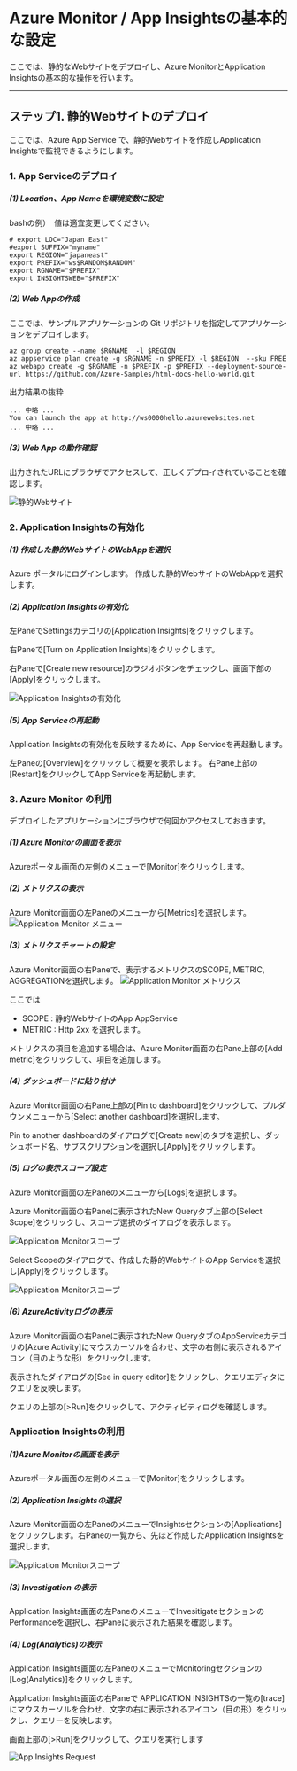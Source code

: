 # Azure Monitor / App Insightsの基本的な設定

ここでは、静的なWebサイトをデプロイし、Azure MonitorとApplication Insightsの基本的な操作を行います。

----
## ステップ1. 静的Webサイトのデプロイ

ここでは、Azure App Service で、静的Webサイトを作成しApplication Insightsで監視できるようにします。

### 1. App Serviceのデプロイ


##### (1) Location、App Nameを環境変数に設定
bashの例）　値は適宜変更してください。
```
# export LOC="Japan East"
#export SUFFIX="myname"
export REGION="japaneast"
export PREFIX="ws$RANDOM$RANDOM"
export RGNAME="$PREFIX"
export INSIGHTSWEB="$PREFIX"
```

##### (2) Web Appの作成

ここでは、サンプルアプリケーションの Git リポジトリを指定してアプリケーションをデプロイします。

```
az group create --name $RGNAME  -l $REGION
az appservice plan create -g $RGNAME -n $PREFIX -l $REGION  --sku FREE
az webapp create -g $RGNAME -n $PREFIX -p $PREFIX --deployment-source-url https://github.com/Azure-Samples/html-docs-hello-world.git
```


出力結果の抜粋
```
... 中略 ...
You can launch the app at http://ws0000hello.azurewebsites.net
... 中略 ...
```

##### (3) Web App の動作確認
出力されたURLにブラウザでアクセスして、正しくデプロイされていることを確認します。

![静的Webサイト](images/webapp_hello-world-in-browser-az.png)


### 2. Application Insightsの有効化

##### (1) 作成した静的WebサイトのWebAppを選択
Azure ポータルにログインします。
作成した静的WebサイトのWebAppを選択します。

##### (2) Application Insightsの有効化
左PaneでSettingsカテゴリの[Application Insights]をクリックします。

右Paneで[Turn on Application Insights]をクリックします。

右Paneで[Create new resource]のラジオボタンをチェックし、画面下部の[Apply]をクリックします。

![Application Insightsの有効化](images/webapp_enableAppInsights.png)

##### (5) App Serviceの再起動
Application Insightsの有効化を反映するために、App Serviceを再起動します。

左Paneの[Overview]をクリックして概要を表示します。
右Pane上部の[Restart]をクリックしてApp Serviceを再起動します。


### 3. Azure Monitor の利用

デプロイしたアプリケーションにブラウザで何回かアクセスしておきます。

##### (1) Azure Monitorの画面を表示
Azureポータル画面の左側のメニューで[Monitor]をクリックします。

##### (2) メトリクスの表示
Azure Monitor画面の左Paneのメニューから[Metrics]を選択します。
![Application Monitor メニュー](images/monitor_menu.png)

##### (3) メトリクスチャートの設定

Azure Monitor画面の右Paneで、表示するメトリクスのSCOPE, METRIC, AGGREGATIONを選択します。
![Application Monitor メトリクス](images/monitor_metric.png)

ここでは
* SCOPE : 静的WebサイトのApp AppService
* METRIC : Http 2xx
を選択します。


メトリクスの項目を追加する場合は、Azure Monitor画面の右Pane上部の[Add metric]をクリックして、項目を追加します。

##### (4) ダッシュボードに貼り付け
Azure Monitor画面の右Pane上部の[Pin to dashboard]をクリックして、プルダウンメニューから[Select another dashboard]を選択します。

Pin to another dashboardのダイアログで[Create new]のタブを選択し、ダッシュボード名、サブスクリプションを選択し[Apply]をクリックします。

##### (5) ログの表示スコープ設定
Azure Monitor画面の左Paneのメニューから[Logs]を選択します。

Azure Monitor画面の右Paneに表示されたNew Queryタブ上部の[Select Scope]をクリックし、スコープ選択のダイアログを表示します。

![Application Monitorスコープ](images/monitor_log_selectscope1.png)

Select Scopeのダイアログで、作成した静的WebサイトのApp Serviceを選択し[Apply]をクリックします。

![Application Monitorスコープ](images/monitor_log_selectscope2.png)


##### (6) AzureActivityログの表示
Azure Monitor画面の右Paneに表示されたNew QueryタブのAppServiceカテゴリの[Azure Activity]にマウスカーソルを合わせ、文字の右側に表示されるアイコン（目のような形）をクリックします。

表示されたダイアログの[See in query editor]をクリックし、クエリエディタにクエリを反映します。

クエリの上部の[>Run]をクリックして、アクティビティログを確認します。




### Application Insightsの利用

##### (1)Azure Monitorの画面を表示
Azureポータル画面の左側のメニューで[Monitor]をクリックします。

##### (2) Application Insightsの選択
Azure Monitor画面の左PaneのメニューでInsightsセクションの[Applications]をクリックします。右Paneの一覧から、先ほど作成したApplication Insightsを選択します。

![Application Monitorスコープ](images/monitor_appinsights1.png)


##### (3) Investigation の表示

Application Insights画面の左PaneのメニューでInvesitigateセクションのPerformanceを選択し、右Paneに表示された結果を確認します。


##### (4) Log(Analytics)の表示

Application Insights画面の左PaneのメニューでMonitoringセクションの[Log(Analytics)]をクリックします。

Application Insights画面の右Paneで APPLICATION INSIGHTSの一覧の[trace]にマウスカーソルを合わせ、文字の右に表示されるアイコン（目の形）をクリックし、クエリーを反映します。

画面上部の[>Run]をクリックして、クエリを実行します

![App Insights Request](images/monitor_appinsights_log.png)


```
